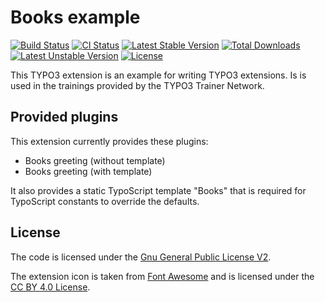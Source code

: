 # Books example

[![Build Status](https://travis-ci.org/typo3-trainer-network/books.svg?branch=master)](https://travis-ci.org/typo3-trainer-network/books)
[![CI Status](https://github.com/typo3-trainer-network/books/workflows/CI/badge.svg)](https://github.com/typo3-trainer-network/books/actions)
[![Latest Stable Version](https://poser.pugx.org/ttn/books/v/stable.svg)](https://packagist.org/packages/ttn/books)
[![Total Downloads](https://poser.pugx.org/ttn/books/downloads.svg)](https://packagist.org/packages/ttn/books)
[![Latest Unstable Version](https://poser.pugx.org/ttn/books/v/unstable.svg)](https://packagist.org/packages/ttn/books)
[![License](https://poser.pugx.org/ttn/books/license.svg)](https://packagist.org/packages/ttn/books)

This TYPO3 extension is an example for writing TYPO3 extensions.
Is is used in the trainings provided by the TYPO3 Trainer Network.

## Provided plugins

This extension currently provides these plugins:

- Books greeting (without template)
- Books greeting (with template)

It also provides a static TypoScript template "Books" that is required for
TypoScript constants to override the defaults.

## License

The code is licensed under the [Gnu General Public License V2](LICENSE).

The extension icon is taken from [Font Awesome](https://fontawesome.com/)
and is licensed under the [CC BY 4.0 License](https://fontawesome.com/license/free).
